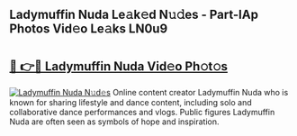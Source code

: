 ## Ladymuffin Nuda Le𝚊k𝚎d N𝚞𝚍es - Part-IAp Photos Vid𝚎o Le𝚊ks LN0u9

# <h2><a href="http://fbbqwa.evod.top/?m=Ladymuffin+Nuda">🔗 👉🔴 Ladymuffin Nuda Vid𝚎o Ph𝚘t𝚘s</a></h2>

[![Ladymuffin Nuda N𝚞d𝚎s](https://i.imgur.com/8V9OHl7.gif)](http://fbbqwa.evod.top/?m=Ladymuffin+Nuda)
Online content creator Ladymuffin Nuda who is known for sharing lifestyle and dance content, including solo and collaborative dance performances and vlogs. Public figures Ladymuffin Nuda are often seen as symbols of hope and inspiration. 
